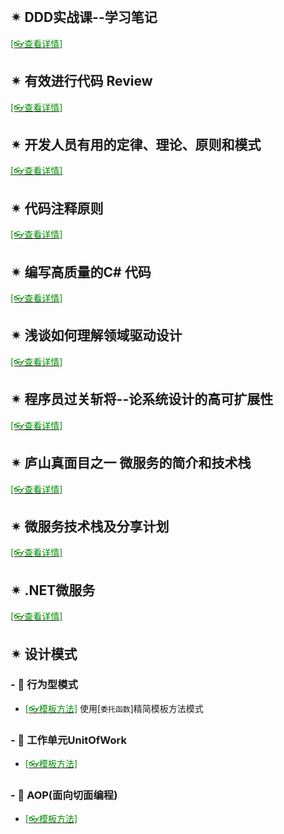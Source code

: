 <br/>

## ✴ DDD实战课--学习笔记

[<span style='color:#008B00'>[👓查看详情]</span>](https://mp.weixin.qq.com/s?__biz=MzAwNTMxMzg1MA==&mid=2654082879&idx=4&sn=98d2a0ca948d0a1a8aaa43582a513daf&chksm=80d8336ab7afba7c388f0ca6d580e0e8c893d165cb08b9e1873d375f559cf1c44ad7bb6010cb&mpshare=1&scene=23&srcid=0314CKouaASPviDC5i5QyQwt&sharer_sharetime=1615685898948&sharer_shareid=59de2f213c6a6639f6a4600116f6fabf#rd ':target=_blank') 

## ✴ 有效进行代码 Review

[<span style='color:#008B00'>[👓查看详情]</span>](https://mp.weixin.qq.com/s?__biz=MzI3MDE0NzYwNA==&mid=2651441474&idx=3&sn=499397848b67ebce4e5005987966b5e8&chksm=f128e039c65f692febac0bcf7070769e4b6efa017e242f0793ba0f6bbb539187790e87d5e3d5&mpshare=1&scene=23&srcid=12074LefjUlPnqVsbMKzWlK6&sharer_sharetime=1607323101603&sharer_shareid=59de2f213c6a6639f6a4600116f6fabf#rd ':target=_blank') 

## ✴ 开发人员有用的定律、理论、原则和模式

[<span style='color:#008B00'>[👓查看详情]</span>](https://mp.weixin.qq.com/s?__biz=MzI3MDE0NzYwNA==&mid=2651442023&idx=2&sn=2c32d4079aaf0f39ae7066ed4bed7cb9&chksm=f128e21cc65f6b0a277baedb70ed7d1cbe181bac50d993296a6345e8a5a026efd60b356ad606&mpshare=1&scene=23&srcid=01106BKzmqbPTMFvwS4aMyI9&sharer_sharetime=1610286186487&sharer_shareid=59de2f213c6a6639f6a4600116f6fabf#rd ':target=_blank') 

## ✴ 代码注释原则

[<span style='color:#008B00'>[👓查看详情]</span>](https://mp.weixin.qq.com/s?__biz=MzU4ODI1MjA3NQ==&mid=2247495674&idx=1&sn=1416e0a24274e363265fbcee67e4c83c&chksm=fddd393ecaaab028c571a477cee87004639f1a7f658b334bb4f365e539b23f71c07eaf724f4d&scene=132#wechat_redirect ':target=_blank') 

## ✴ 编写高质量的C# 代码

[<span style='color:#008B00'>[👓查看详情]</span>](https://mp.weixin.qq.com/s?__biz=MjM5MzI5Mzg1OA==&mid=2247485701&idx=1&sn=575cd19927bb6904396feb80b925e3ce&chksm=a6987a4891eff35e4bc9c0df55ccbe6c674252540a4e2748c02cc9395abd93faa70e1ca53c9b&mpshare=1&scene=23&srcid=0126DtYnGIDjzXb6TkU5LsAJ&sharer_sharetime=1611629308347&sharer_shareid=59de2f213c6a6639f6a4600116f6fabf#rd ':target=_blank') 

## ✴ 浅谈如何理解领域驱动设计

[<span style='color:#008B00'>[👓查看详情]</span>](https://mp.weixin.qq.com/s?__biz=MjM5MzI5Mzg1OA==&mid=2247488533&idx=2&sn=1062a5b25c01ff2898cae99d873bbee6&chksm=a698675891efee4e5f8e602abbfe9a2cd2165bf0ed9f84b19f69a84690b44e65537b1ea9fa1a&mpshare=1&scene=23&srcid=0208JS4cABGdT3BE6O7qekvD&sharer_sharetime=1612769636084&sharer_shareid=59de2f213c6a6639f6a4600116f6fabf#rd ':target=_blank') 

## ✴ 程序员过关斩将--论系统设计的高可扩展性

[<span style='color:#008B00'>[👓查看详情]</span>](https://mp.weixin.qq.com/s?__biz=MzAwNTMxMzg1MA==&mid=2654081519&idx=1&sn=7c2bff694ddbfed6cbb0fee76d71643c&chksm=80d835bab7afbcac7e268d5570fa50ae2300f94eaec0455def0dfd781ba9bcd9449b7316ce11&mpshare=1&scene=23&srcid=0213fsYcAvgLzmRsUAc4Wt1y&sharer_sharetime=1613185056581&sharer_shareid=59de2f213c6a6639f6a4600116f6fabf#rd ':target=_blank') 

## ✴ 庐山真面目之一 微服务的简介和技术栈

[<span style='color:#008B00'>[👓查看详情]</span>](https://mp.weixin.qq.com/s?__biz=MzAwNTMxMzg1MA==&mid=2654081659&idx=3&sn=2f2acecc45737868361df7f6329c37bd&chksm=80d8362eb7afbf38b87a27a82a3fa87eba1f65e31150575035fe23eb45ec03a684991afc1635&mpshare=1&scene=23&srcid=0213xLbzU2Bbg5oOVwPiVLeK&sharer_sharetime=1613185247031&sharer_shareid=59de2f213c6a6639f6a4600116f6fabf#rd ':target=_blank') 

## ✴ 微服务技术栈及分享计划

[<span style='color:#008B00'>[👓查看详情]</span>](https://mp.weixin.qq.com/s?__biz=MzAwNTMxMzg1MA==&mid=2654081793&idx=1&sn=e6c93cf328ffe123064708141331b20d&chksm=80d83754b7afbe42c7f3bd97907e4baba424919f9f134dd42373584032bb1a9e293753c15b22&mpshare=1&scene=23&srcid=0213rauCQX12DVEzvJL5P68m&sharer_sharetime=1613185331862&sharer_shareid=59de2f213c6a6639f6a4600116f6fabf#rd ':target=_blank') 

## ✴ .NET微服务

[<span style='color:#008B00'>[👓查看详情]</span>](https://mp.weixin.qq.com/s?__biz=MzAwNTMxMzg1MA==&mid=2654082576&idx=4&sn=66d37e5e713762103fdc6f3aa9a4e1b3&chksm=80d83245b7afbb53bef0d09542ca1dfd4090ffc597734ffacecc215072da18d7f25f4890a28a&mpshare=1&scene=23&srcid=0216AOzWhY729V2KFmVealkF&sharer_sharetime=1613459223304&sharer_shareid=59de2f213c6a6639f6a4600116f6fabf#rd ':target=_blank') 

## ✴ 设计模式

### \- 🔸 行为型模式

- [<span style='color:#008B00'>[👓模板方法]</span>](https://mp.weixin.qq.com/s?__biz=MjM5MzI5Mzg1OA==&mid=2247483709&idx=1&sn=e09ca49378408dff234e058ae92e084f&chksm=a698727091effb66d17d39af3336fc5ec46e2f881f9d1f2aee59fabee41dff5a506bac09e697&mpshare=1&scene=23&srcid=0112F5HgigHwWUHD1dtLEgmH&sharer_sharetime=1610435967375&sharer_shareid=59de2f213c6a6639f6a4600116f6fabf#rd ':target=_blank') 使用[`委托函数`]精简模板方法模式

### \- 🔸 工作单元UnitOfWork

- [<span style='color:#008B00'>[👓模板方法]</span>](https://mp.weixin.qq.com/s?__biz=MzAwNTMxMzg1MA==&mid=2654083006&idx=2&sn=eb61e17e5fd9613dc8ff9d1577f3d7eb&chksm=80d833ebb7afbafd99c97de41ac6df6d71aed35463bc53c3a631a313d9096fb98276a583b66a&mpshare=1&scene=23&srcid=0323woQUiqwLtALb4Hxmv05o&sharer_sharetime=1616454227240&sharer_shareid=59de2f213c6a6639f6a4600116f6fabf#rd ':target=_blank') 

### \- 🔸 AOP(面向切面编程)

- [<span style='color:#008B00'>[👓模板方法]</span>](https://mp.weixin.qq.com/s?__biz=MjM5MzI5Mzg1OA==&mid=2247489602&idx=3&sn=e0d867905afd0772bbb31f789f62d5f8&chksm=a6986b0f91efe219ef947e43cdc896d33c751f8d60b844f211b08ae2b7ca0e414ef89f1c6df6&mpshare=1&scene=23&srcid=0610hzeR3mpK0JLO732AHXhA&sharer_sharetime=1623316736465&sharer_shareid=59de2f213c6a6639f6a4600116f6fabf#rd ':target=_blank') 

